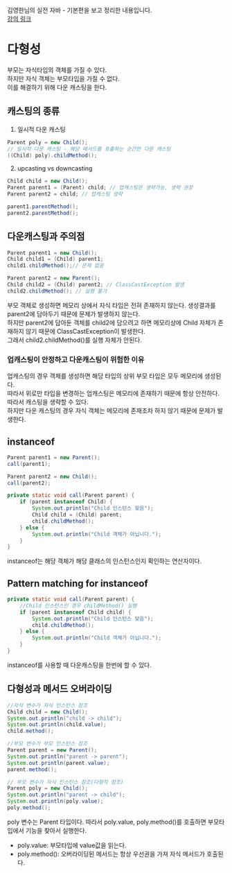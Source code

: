 김영한님의 실전 자바 - 기본편을 보고 정리한 내용입니다.  
[강의 링크](https://www.inflearn.com/course/%EA%B9%80%EC%98%81%ED%95%9C%EC%9D%98-%EC%8B%A4%EC%A0%84-%EC%9E%90%EB%B0%94-%EA%B8%B0%EB%B3%B8%ED%8E%B8/dashboard)
# 다형성

부모는 자식타입의 객체를 가질 수 있다.  
하지만 자식 객체는 부모타입을 가질 수 없다.  
이를 해결하기 위해 다운 캐스팅을 한다.  

## 캐스팅의 종류
1. 일시적 다운 캐스팅
```java
Parent poly = new Child();
// 일시적 다운 캐스팅 - 해당 메서드를 호출하는 순간만 다운 캐스팅
((Child) poly).childMethod();
```
2. upcasting vs downcasting
```java
Child child = new Child();
Parent parent1 = (Parent) child; // 업캐스팅은 생략가능, 생략 권장
Parent parent2 = child; // 업캐스팅 생략

parent1.parentMethod();
parent2.parentMethod();
```

## 다운캐스팅과 주의점
```java
Parent parent1 = new Child();
Child child1 = (Child) parent1;
child1.childMethod();// 문제 없음

Parent parent2 = new Parent();
Child child2 = (Child) parent2; // ClassCastException 발생
child2.childMethod(); // 실행 불가
```
부모 객체로 생성하면 메모리 상에서 자식 타입은 전혀 존재하지 않는다. 생성결과를 parent2에 담아두기 때문에 문제가 발생하지 않는다.  
하지만 parent2에 담아둔 객체를 child2에 담으려고 하면 메모리상에 Child 자체가 존재하지 않기 때문에 ClassCastException이 발생한다.  
그래서 child2.childMethod()를 실행 자체가 안된다.

### 업캐스팅이 안정하고 다운캐스팅이 위험한 이유
업캐스팅의 경우 객체를 생성하면 해당 타입의 상위 부모 타입은 모두 메모리에 생성된다.  
따라서 위로만 타입을 변경하는 업캐스팅은 메모리에 존재하기 때문에 항상 안전하다.  
따라서 캐스팅을 생략할 수 있다.  
하지만 다운 캐스팅의 경우 자식 객체는 메모리에 존재조차 하지 않기 때문에 문제가 발생한다.

## instanceof
```java
Parent parent1 = new Parent();
call(parent1);

Parent parent2 = new Child();
call(parent2);

private static void call(Parent parent) {
    if (parent instanceof Child) {
        System.out.println("Child 인스턴스 맞음");
        Child child = (Child) parent;
        child.childMethod();
    } else {
        System.out.println("Child 객체가 아닙니다.");
    }
}
```
instanceof는 해당 객체가 해당 클래스의 인스턴스인지 확인하는 연산자이다.

## Pattern matching for instanceof
```java
private static void call(Parent parent) {
    //Child 인스턴스인 경우 childMethod() 실행
    if (parent instanceof Child child) {
        System.out.println("Child 인스턴스 맞음");
        child.childMethod();
    } else {
        System.out.println("Child 객체가 아닙니다.");
    }
}
```
instanceof를 사용할 때 다운캐스팅을 한번에 할 수 있다.

## 다형성과 메서드 오버라이딩
```java
//자식 변수가 자식 인스턴스 참조
Child child = new Child();
System.out.println("child -> child");
System.out.println(child.value);
child.method();

//부모 변수가 부모 인스턴스 참조
Parent parent = new Parent();
System.out.println("parent -> parent");
System.out.println(parent.value);
parent.method();

// 부모 변수가 자식 인스턴스 참조(다형적 참조)
Parent poly = new Child();
System.out.println("parent -> child");
System.out.println(poly.value);
poly.method();
```
poly 변수는 Parent 타입이다. 따라서 poly.value, poly.method()를 호출하면 부모타입에서 기능을 찾아서 실행한다.  
- poly.value: 부모타입에 value값을 읽는다.
- poly.method(): 오버라이딩된 메서드는 항상 우선권을 가져 자식 메서드가 호출된다.